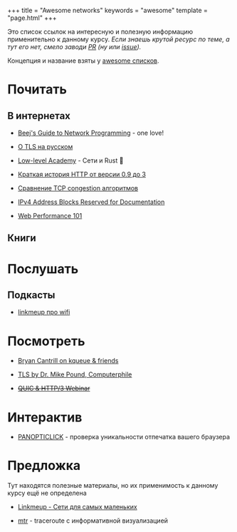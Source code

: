 +++
title = "Awesome networks"
keywords = "awesome"
template = "page.html"
+++

Это список ссылок на интересную и полезную информацию применительно к данному курсу.
*Если знаешь крутой ресурс по теме, а тут его нет, смело заводи [PR](https://github.com/insysnw/insysnw.github.io-source/pulls) (ну или [issue](https://github.com/insysnw/insysnw.github.io-source/issues/new)).*

Концепция и название взяты у [awesome списков](https://github.com/topics/awesome).

# Почитать

## В интернетах

* [Beej's Guide to Network Programming](https://beej.us/guide/bgnet/html/) - one love!

* [О TLS на русском](https://tls.dxdt.ru/tls.html)

* [Low-level Academy](https://lowlvl.org/) - Сети и Rust 🦀

* [Краткая история HTTP от версии 0.9 до 3](https://scorpil.com/post/the-long-road-to-http3/)

* [Сравнение TCP congestion алгоритмов](https://toonk.io/tcp-bbr-exploring-tcp-congestion-control/index.html)

* [IPv4 Address Blocks Reserved for Documentation](https://tools.ietf.org/html/rfc5737)

* [Web Performance 101](https://3perf.com/talks/web-perf-101)

## Книги

# Послушать

## Подкасты

* [linkmeup про wifi](https://linkmeup.ru/blog/554.html)

# Посмотреть

* [Bryan Cantrill on kqueue & friends](https://youtu.be/l6XQUciI-Sc?t=3311)

* [TLS by Dr. Mike Pound, Computerphile](https://youtu.be/0TLDTodL7Lc)

* ~~[QUIC & HTTP/3 Webinar](https://www.youtube.com/watch?v=7EIUvzw4DM4)~~

# Интерактив

* [PANOPTICLICK](https://panopticlick.eff.org/) - проверка уникальности отпечатка вашего браузера

# Предложка

Тут находятся полезные материалы, но их применимость к данному курсу ещё не определена

* [Linkmeup - Сети для самых маленьких](https://linkmeup.ru/blog/11.html)

* [mtr](https://www.bitwizard.nl/mtr/) - traceroute с информативной визуализацией
